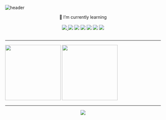 ![header](https://capsule-render.vercel.app/api?type=waving&color=timeGradient&height=200&section=header&text=Let's%20Git%20It&fontSize=70&section=footer)

<div align="center">
🌱 I’m currently learning <br>
  <br>
<a href = https://github.com/Choi-09/Java> <img src="https://img.shields.io/badge/Java-007396?style=flat&logo=OpenJDK&logoColor=white"/> </a>
<a href = https://github.com/Choi-09/FrondEnd> <img src="https://img.shields.io/badge/HTML5-E34F26?style=flat-square&logo=HTML5&logoColor=white"/></a> 
<a href = https://github.com/Choi-09/FrondEnd> <img src="https://img.shields.io/badge/CSS3-1572B6?style=flat-square&logo=CSS3&logoColor=white"/></a> 
<a href = https://github.com/Choi-09/ES6> <img src="https://img.shields.io/badge/JavaScript-F7DF1E?style=flat-square&logo=JavaScript&logoColor=white"/></a>
<a href = https://github.com/Choi-09/React> <img src="https://img.shields.io/badge/react-61DAFB?style=flat-square&logo=react&logoColor=white"></a>
<a href = https://github.com/Choi-09/MySQL> <img src="https://img.shields.io/badge/MySQL-4479A1?style=flat-square&logo=MySQL&logoColor=white"/></a>
<a href = https://github.com/Choi-09/Python> <img src="https://img.shields.io/badge/Python-3766AB?style=flat-square&logo=Python&logoColor=white"/></a>
</div><br>

***

<!--
- 🔭 I’m currently working on ...

- 👯 I’m looking to collaborate on ...
- 🤔 I’m looking for help with ...
- 💬 Ask me about ...
- 📫 How to reach me: ...
- 😄 Pronouns: ...
- ⚡ Fun fact: ...
-->

<p align = "left">
  <img height="180em"  src="https://github-readme-stats.vercel.app/api?username=Choi-09&show_icons=true&include_all_commits=true">
  <img height="180em"  src="https://github-readme-stats.vercel.app/api/top-langs/?username=Choi-09&layout=compact">
</p>

***

<div align = "center">
<a href="https://hits.seeyoufarm.com"><img src="https://hits.seeyoufarm.com/api/count/incr/badge.svg?url=https%3A%2F%2Fgithub.com%2FChoi-09%2F&count_bg=%23F37022&title_bg=%23000000&icon=&icon_color=%23E7E7E7&title=hits&edge_flat=false"/></a>
</div>

